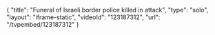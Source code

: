 {
    "title": "Funeral of Israeli border police killed in attack",
    "type": "solo",
    "layout": "iframe-static",
    "videoId": "123187312",
    "url": "\/tvpembed\/123187312"
}